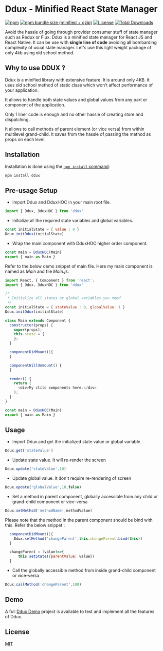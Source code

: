 # Ddux - Minified React State Manager

[![npm](https://img.shields.io/npm/v/ddux.svg)](https://www.npmjs.com/package/ddux)
[![npm bundle size (minified + gzip)](https://img.shields.io/bundlephobia/minzip/ddux.svg)](https://bundlephobia.com/result?p=ddux)
[![License](https://img.shields.io/:license-MIT-blue.svg)](./LICENSE)
[![Total Downloads](https://badgen.net/npm/dt/ddux)](https://www.npmjs.com/package/ddux)

Avoid the hassle of going through provider consumer stuff of state manager such as Redux or Flux. Ddux is a minified state manager for React JS and React Native. It can be use with **single line of code** avoiding all bombarding complexity of usual state manager. Let's use this light weight package of only 4kb using old school method.

## Why to use DDUX ?
Ddux is a minified library with extensive feature. It is around only 4KB. It uses old school method of static class which won't affect performance of your application.

It allows to handle both state values and global values from any part or component of the application.

Only 1 liner code is enough and no other hassle of creating store and dispatching.

It allows to call methods of parent element (or vice versa) from within multilevel grand-child. It saves from the hassle of  passing the method as props on each level.

## Installation

Installation is done using the
[`npm install` command](https://docs.npmjs.com/getting-started/installing-npm-packages-locally):

```bash
npm install ddux
```
## Pre-usage Setup
- Import Ddux and DduxHOC in your main root file.
```js
import { Ddux, DduxHOC } from 'ddux'
```
- Initialize all the required state variables and global variables. 

```js
const initialState = { value : 0 }
Ddux.initDdux(initialState)
```
- Wrap the main component with DduxHOC higher order component.

```js
const main = DduxHOC(Main)
export { main as Main }
```
Refer to the below demo snippet of main file. Here my main component is named as *Main* and file *Main.js*.

```js
import React, { Component } from 'react';
import { Ddux, DduxHOC } from 'ddux'

/*
 * Initialize all states or global variables you need
 */
const initialState = { stateValue : 0, globalValue: 1 }
Ddux.initDdux(initialState)

class Main extends Component {
  constructor(props) {
    super(props);
    this.state = {
    };
  }

  componentDidMount(){
  }

  componentWillUnmount() {
  }

  render() {
    return (
      <div>My clild components here.</div>
    );
  }
}

const main = DduxHOC(Main)
export { main as Main }
```
## Usage
- Import Ddux and get the initialized state value or global variable.
```js
Ddux.get('stateValue')
```
- Update state value. It will re-render the screen
```js
Ddux.update('stateValue',10)
```
- Update global value. It don't require re-rendering of screen
```js
Ddux.update('globalValue',10,false)
```
- Set a method in parent component, globally accessible from any child or grand-child component or vice-versa
```js
Ddux.setMethod('methodName',methodValue)
```
Please note that the method in the parent component should be bind with this. Refer the below snippet :
```js
  componentDidMount(){
    Ddux.setMethod('changeParent',this.changeParent.bind(this))
  }

  changeParent = (value)=>{
      this.setState({parentValue: value})
  }
```
- Call the globally accessible method from inside grand-child component or vice-versa
```js
Ddux.callMethod('changeParent',100)
```

## Demo
A full [Ddux Demo](https://github.com/ditinexhosting/Ddux-Demo-Project) project is available to test and implement all the features of Ddux. 

## License
[MIT](https://choosealicense.com/licenses/mit/)
